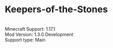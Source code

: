 # Keepers-of-the-Stones
<br>Minecraft Support: 1.17.1
<br>Mod Version: 1.3.0 Development
<br>Support type: Main
